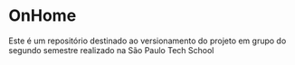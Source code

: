 # OnHome
Este é um repositório destinado ao versionamento do projeto em grupo do segundo semestre realizado na São Paulo Tech School
